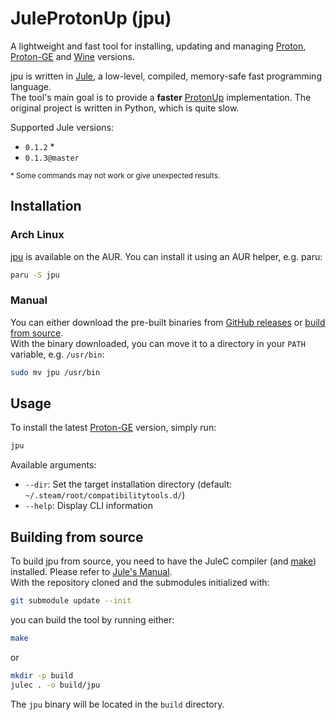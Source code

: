# JuleProtonUp (jpu)
A lightweight and fast tool for installing, updating and managing [Proton], [Proton-GE] and [Wine] versions.

jpu is written in [Jule], a low-level, compiled, memory-safe fast programming language.<br>
The tool's main goal is to provide a **faster** [ProtonUp] implementation. The original project is written in Python, which is quite slow.

Supported Jule versions:
- `0.1.2` \*
- `0.1.3@master`

<sub>\* Some commands may not work or give unexpected results.</sub>

## Installation

### Arch Linux
[jpu](https://aur.archlinux.org/packages/jpu) is available on the AUR. You can install it using an AUR helper, e.g. paru:
```sh
paru -S jpu
```

### Manual
You can either download the pre-built binaries from [GitHub releases](https://github.com/adamperkowski/jpu/releases) or [build from source](#building-from-source).<br>
With the binary downloaded, you can move it to a directory in your `PATH` variable, e.g. `/usr/bin`:
```sh
sudo mv jpu /usr/bin
```

## Usage
To install the latest [Proton-GE] version, simply run:
```sh
jpu
```

Available arguments:
- `--dir`: Set the target installation directory (default: `~/.steam/root/compatibilitytools.d/`)
- `--help`: Display CLI information

## Building from source
To build jpu from source, you need to have the JuleC compiler (and [make]) installed. Please refer to [Jule's Manual][julec_installation].<br>
With the repository cloned and the submodules initialized with:
```sh
git submodule update --init
```
you can build the tool by running either:
```sh
make
```
or
```sh
mkdir -p build
julec . -o build/jpu
```
The `jpu` binary will be located in the `build` directory.

[Proton]: https://github.com/ValveSoftware/Proton
[Proton-GE]: https://github.com/GloriousEggroll/proton-ge-custom
[Wine]: https://www.winehq.org
[Jule]: https://jule.dev
[ProtonUp]: https://github.com/AUNaseef/protonup
[make]: https://www.gnu.org/software/make
[julec_installation]: https://manual.jule.dev/getting-started/installation/linux.html
